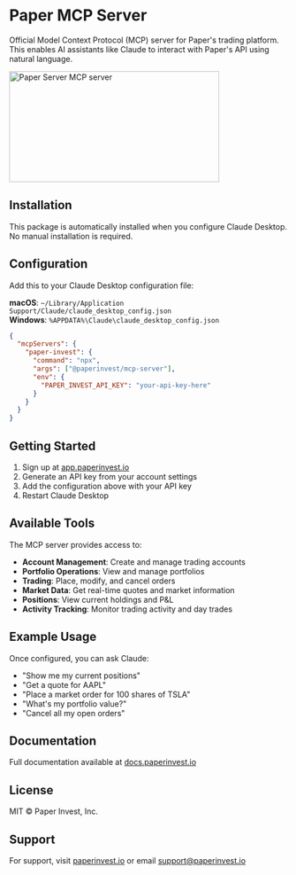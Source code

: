# Paper MCP Server

Official Model Context Protocol (MCP) server for Paper's trading platform. This enables AI assistants like Claude to interact with Paper's API using natural language.

<a href="https://glama.ai/mcp/servers/@paperinvest/mcp-server">
  <img width="380" height="200" src="https://glama.ai/mcp/servers/@paperinvest/mcp-server/badge" alt="Paper Server MCP server" />
</a>

## Installation

This package is automatically installed when you configure Claude Desktop. No manual installation is required.

## Configuration

Add this to your Claude Desktop configuration file:

**macOS**: `~/Library/Application Support/Claude/claude_desktop_config.json`  
**Windows**: `%APPDATA%\Claude\claude_desktop_config.json`

```json
{
  "mcpServers": {
    "paper-invest": {
      "command": "npx",
      "args": ["@paperinvest/mcp-server"],
      "env": {
        "PAPER_INVEST_API_KEY": "your-api-key-here"
      }
    }
  }
}
```

## Getting Started

1. Sign up at [app.paperinvest.io](https://app.paperinvest.io)
2. Generate an API key from your account settings
3. Add the configuration above with your API key
4. Restart Claude Desktop

## Available Tools

The MCP server provides access to:

- **Account Management**: Create and manage trading accounts
- **Portfolio Operations**: View and manage portfolios
- **Trading**: Place, modify, and cancel orders
- **Market Data**: Get real-time quotes and market information
- **Positions**: View current holdings and P&L
- **Activity Tracking**: Monitor trading activity and day trades

## Example Usage

Once configured, you can ask Claude:

- "Show me my current positions"
- "Get a quote for AAPL"
- "Place a market order for 100 shares of TSLA"
- "What's my portfolio value?"
- "Cancel all my open orders"

## Documentation

Full documentation available at [docs.paperinvest.io](https://docs.paperinvest.io)

## License

MIT © Paper Invest, Inc.

## Support

For support, visit [paperinvest.io](https://paperinvest.io) or email support@paperinvest.io